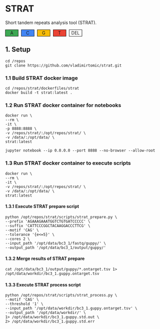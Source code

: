 # STRAT

Short tandem repeats analysis tool (STRAT).

<style>
    .color-square {
        display: inline-block;
        width: 40px;
        height: 20px;
        margin-right: 5px;
        border: 1px solid black;
        text-align: center;
        line-height: 20px;
    }

    .green {
        background-color: #3DA853;
    }

    .blue {
        background-color: #4285F4;
    }

    .yellow {
        background-color: #F8BC07;
    }

    .red {
        background-color: #EA4334;
    }

    .white {
        background-color: white;
    }
</style>

<div class="color-square green">A</div>
<div class="color-square blue">C</div>
<div class="color-square yellow">G</div>
<div class="color-square red">T</div>
<div class="color-square white">DEL</div>

## 1. Setup

```
cd /repos
git clone https://github.com/vladimirtomic/strat.git
```

### 1.1 Build STRAT docker image

```
cd /repos/strat/dockerfiles/strat
docker build -t strat:latest .
```

### 1.2 Run STRAT docker container for notebooks

```
docker run \
--rm \
-it \
-p 8888:8888 \
-v /repos/strat/:/opt/repos/strat/ \
-v /data/:/opt/data/ \
strat:latest
```

```
jupyter notebook --ip 0.0.0.0 --port 8888 --no-browser --allow-root
```

### 1.3 Run STRAT docker container to execute scripts

```
docker run \
--rm \
-it \
-v /repos/strat/:/opt/repos/strat/ \
-v /data/:/opt/data/ \
strat:latest
```

#### 1.3.1 Execute STRAT prepare script

```
python /opt/repos/strat/scripts/strat_prepare.py \
--prefix 'AGAAAGAAATGGTCTGTGATCCCCC' \
--suffix 'CATTCCCGGCTACAAGGACCCTTCG' \
--motif 'CAG' \
--tolerance '{e<=5}' \
--cores 2 \
--input_path '/opt/data/bc3_1/fastq/guppy/' \
--output_path '/opt/data/bc3_1/output/guppy/'
```

#### 1.3.2 Merge results of STRAT prepare

```
cat /opt/data/bc3_1/output/guppy/*.ontarget.tsv 1> /opt/data/workdir/bc3_1.guppy.ontarget.tsv
```

#### 1.3.3 Execute STRAT process script

```
python /opt/repos/strat/scripts/strat_process.py \
--motif 'CAG' \
--threshold '1' \
--input_path '/opt/data/workdir/bc3_1.guppy.ontarget.tsv' \
--output_path '/opt/data/workdir/' \
1> /opt/data/workdir/bc3_1.guppy.std.out \
2> /opt/data/workdir/bc3_1.guppy.std.err
```
